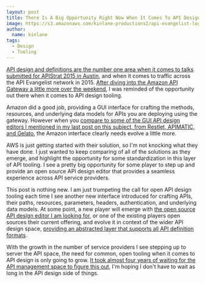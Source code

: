 ```yaml
---
layout: post
title: There Is A Big Opportunity Right Now When It Comes To API Design Tooling
image: https://s3.amazonaws.com/kinlane-productions2/api-evangelist-logos/api-evangelist-butterfly-vertical.png
author:
  name: kinlane
tags:
  - Design
  - Tooling
---
```

[API design and definitions are the number one area when it comes to talks submitted for APIStrat 2015 in Austin](http://austin2015.apistrat.com/2015/09/14/api-design-iot-and-microservices-dominate-the-talk-submissions-for-apistrat-austin-2015/), and when it comes to traffic across the API Evangelist network in 2015. [After diving into the Amazon API Gateway a little more over the weekend](http://apievangelist.com/2015/09/11/some-potentially-very-powerful-api-orchestration-with-the-amazon-api-gateway/), I was reminded of the opportunity out there when it comes to API design tooling.

Amazon did a good job, providing a GUI interface for crafting the methods, resources, and underlying data models for APIs you are deploying using the gateway. However when you [compare to some of the GUI API design editors I mentioned in my last post on this subject, from Restlet, APIMATIC, and Gelato](http://apievangelist.com/2015/08/13/a-common-open-source-api-design-editor-is-needed-for-api-service-providers/), the Amazon interface clearly needs evolve a little more.

AWS is just getting started with their solution, so I'm not knocking what they have done. I just wanted to keep comparing of all of the solutions as they emerge, and highlight the opportunity for some standardization in this layer of API tooling. I see a pretty big opportunity for some player to step up and provide an open source API design editor that provides a seamless experience across API service providers. 

This post is nothing new. I am just trumpeting the call for open API design tooling each time I see another new interface introduced for crafting APIs, their paths, resources, parameters, headers, authentication, and underlying data models. At some point, a new player will emerge with [the open source API design editor I am looking for](http://apievangelist.com/2014/06/25/if-i-could-design-my-perfect-api-design-editor/), or one of the existing players open sources their current offering, and evolve it in context of the wider API design space, [providing an abstracted layer that supports all API definition formats](http://apievangelist.com/2015/08/28/we-need-an-open-abstraction-layer-to-help-us-better-define-and-design-our-apis/).

With the growth in the number of service providers I see stepping up to server the API space, the need for common, open tooling when it comes to API design is only going to grow. [It took almost four years of waiting for the API management space to figure this out](http://apievangelist.com/2014/10/05/taking-a-fresh-look-at-what-open-source-api-management-architecture-is-available/), I'm hoping I don't have to wait as long in the API design side of things.